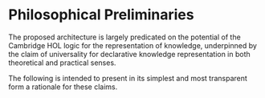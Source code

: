 # Philosophical Preliminaries

The proposed architecture is largely predicated on the potential of
the Cambridge HOL logic for the representation of knowledge,
underpinned by the claim of universality for declarative
knowledge representation in both theoretical and practical senses.

The following is intended to present in its simplest
and most transparent form a rationale for these claims.

